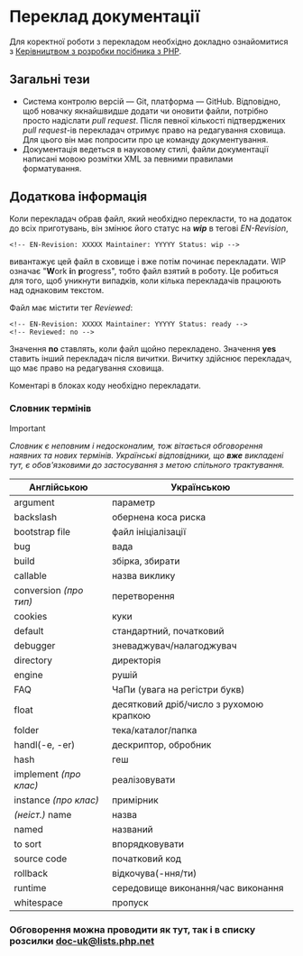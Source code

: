 # Переклад документації
Для коректної роботи з перекладом необхідно докладно ознайомитися з [Керівництвом з розробки посібника з PHP](http://doc.php.net/tutorial/).

## Загальні тези
 * Система контролю версій — Git, платформа — GitHub. Відповідно, щоб новачку якнайшвидше додати чи оновити файли, потрібно просто надіслати
_pull request_. Після певної кількості підтверджених _pull request_-ів перекладач отримує право на редагування сховища. Для цього він має
попросити про це команду документування.  
 * Документація ведеться в науковому стилі, файли документації написані мовою розмітки XML за певними правилами форматування.

## Додаткова інформація
Коли перекладач обрав файл, який необхідно перекласти, то на додаток до всіх приготувань, він змінює його статус на ***wip*** в тегові
*EN-Revision*,
```
<!-- EN-Revision: XXXXX Maintainer: YYYYY Status: wip -->
```
вивантажує цей файл в сховище і вже потім починає перекладати. WIP означає "**W**ork **i**n **p**rogress", тобто файл взятий в роботу. Це
робиться для того, щоб уникнути випадків, коли кілька перекладачів працюють над однаковим текстом.

Файл має містити тег *Reviewed*:
```
<!-- EN-Revision: XXXXX Maintainer: YYYYY Status: ready -->
<!-- Reviewed: no -->
```
Значення **no** ставлять, коли файл щойно перекладено.
Значення **yes** ставить інший перекладач після вичитки. Вичитку здійснює перекладач, що має право на редагування сховища.

Коментарі в блоках коду необхідно перекладати.

### Словник термінів
> [!IMPORTANT]
> *Словник є неповним і недосконалим, тож вітається обговорення наявних та нових термінів. Українські відповідники, що **вже** викладені тут,
є обов'язковими до застосування з метою спільного трактування.*

| Англійською | Українською |
| --- | --- |
| argument | параметр |
| backslash | обернена коса риска |
| bootstrap file | файл ініціалізації |
| bug | вада |
| build | збірка, збирати |
| callable | назва виклику |
| conversion *(про тип)* | перетворення |
| cookies| куки |
| default | стандартний, початковий |
| debugger | зневаджувач/налагоджувач |
| directory | директорія |
| engine | рушій |
| FAQ | ЧаПи (увага на регістри букв) |
| float | десятковий дріб/число з рухомою крапкою |
| folder | тека/каталог/папка |
| handl(-e, -er) | дескриптор, обробник |
| hash | геш |
| implement *(про клас)* | реалізовувати |
| instance *(про клас)* | примірник |
| *(неіст.)* name | назва |
| named | названий |
| to sort | впорядковувати |
| source code | початковий код |
| rollback | відкочува(-ння/ти) |
| runtime | середовище виконання/час виконання
| whitespace | пропуск |

### Обговорення можна проводити як тут, так і в списку розсилки doc-uk@lists.php.net
